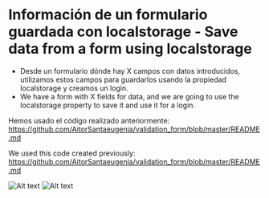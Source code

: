 # Información de un formulario guardada con localstorage - Save data from a form using localstorage <br>

- Desde un formulario dónde hay X campos con datos introducidos, utilizamos estos campos para guardarlos usando la propiedad localstorage y creamos un login.<br>
- We have a form with X fields for data, and we are going to use the localstorage property to save it and use it for a login. 


Hemos usado el código realizado anteriormente: <br>
https://github.com/AitorSantaeugenia/validation_form/blob/master/README.md

We used this code created previously: <br>
https://github.com/AitorSantaeugenia/validation_form/blob/master/README.md

![Alt text](https://cloud.githubusercontent.com/assets/14861253/18612495/4c920ed4-7d5b-11e6-98a7-563a259ae977.png)
![Alt text](https://cloud.githubusercontent.com/assets/14861253/18612494/4c90e964-7d5b-11e6-8c9a-88c9fe9fb9b3.png)
